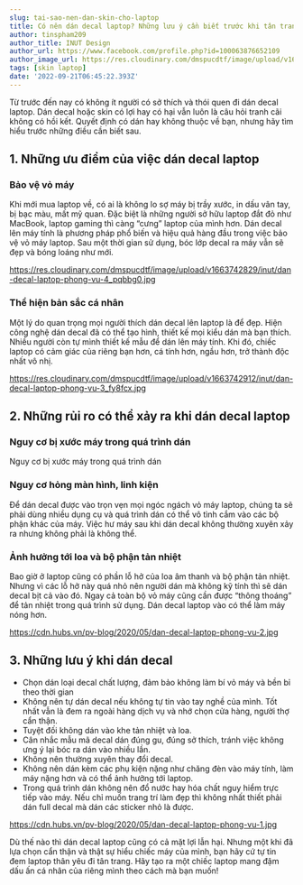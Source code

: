 ```yaml
---
slug: tai-sao-nen-dan-skin-cho-laptop
title: Có nên dán decal laptop? Những lưu ý cần biết trước khi tân trang laptop với decal
author: tinspham209
author_title: INUT Design
author_url: https://www.facebook.com/profile.php?id=100063876652109
author_image_url: https://res.cloudinary.com/dmspucdtf/image/upload/v1663647671/inut/292635797_197003529328579_4330060878795101093_n_bjzhby.jpg
tags: [skin laptop]
date: '2022-09-21T06:45:22.393Z'
---
```


Từ trước đến nay có không ít người có sở thích và thói quen đi dán decal laptop. Dán decal hoặc skin có lợi hay có hại vẫn luôn là câu hỏi tranh cãi không có hồi kết. Quyết định có dán hay không thuộc về bạn, nhưng hãy tìm hiểu trước những điều cần biết sau. 

<!-- truncate-->

<!-- ## Table of contents -->

## 1. Những ưu điểm của việc dán decal laptop
### Bảo vệ vỏ máy
Khi mới mua laptop về, có ai là không lo sợ máy bị trầy xước, in dấu vân tay, bị bạc màu, mất mỹ quan. Đặc biệt là những người sở hữu laptop đắt đỏ như MacBook, laptop gaming thì càng “cưng” laptop của mình hơn. Dán decal lên máy tính là phương pháp phổ biến và hiệu quả hàng đầu trong việc bảo vệ vỏ máy laptop. Sau một thời gian sử dụng, bóc lớp decal ra máy vẫn sẽ đẹp và bóng loáng như mới.

https://res.cloudinary.com/dmspucdtf/image/upload/v1663742829/inut/dan-decal-laptop-phong-vu-4_pqbbg0.jpg

### Thể hiện bản sắc cá nhân
Một lý do quan trọng mọi người thích dán decal lên laptop là để đẹp. Hiện công nghệ dán decal đã có thể tạo hình, thiết kế mọi kiểu dán mà bạn thích. Nhiều người còn tự mình thiết kế mẫu để dán lên máy tính. Khi đó, chiếc laptop có cảm giác của riêng bạn hơn, cá tính hơn, ngầu hơn, trở thành độc nhất vô nhị.

https://res.cloudinary.com/dmspucdtf/image/upload/v1663742912/inut/dan-decal-laptop-phong-vu-3_fy8fcx.jpg

## 2. Những rủi ro có thể xảy ra khi dán decal laptop
### Nguy cơ bị xước máy trong quá trình dán
Nguy cơ bị xước máy trong quá trình dán

### Nguy cơ hỏng màn hình, linh kiện
Để dán decal được vào trọn vẹn mọi ngóc ngách vỏ máy laptop, chúng ta sẽ phải dùng nhiều dụng cụ và quá trình dán có thể vô tình cắm vào các bộ phận khác của máy. Việc hư máy sau khi dán decal không thường xuyên xảy ra nhưng không phải là không thể.

### Ảnh hưởng tới loa và bộ phận tản nhiệt
Bao giờ ở laptop cũng có phần lỗ hở của loa âm thanh và bộ phận tản nhiệt. Nhưng vì các lỗ hở này quá nhỏ nên người dán mà không kỹ tính thì sẽ dán decal bịt cả vào đó. Ngay cả toàn bộ vỏ máy cũng cần được “thông thoáng” để tản nhiệt trong quá trình sử dụng. Dán decal laptop vào có thể làm máy nóng hơn.

https://cdn.hubs.vn/pv-blog/2020/05/dan-decal-laptop-phong-vu-2.jpg

## 3. Những lưu ý khi dán decal 
- Chọn dán loại decal chất lượng, đảm bảo không làm bí vỏ máy và bền bỉ theo thời gian
- Không nên tự dán decal nếu không tự tin vào tay nghề của mình. Tốt nhất vẫn là đem ra ngoài hàng dịch vụ và nhớ chọn cửa hàng, người thợ cẩn thận.
- Tuyệt đối không dán vào khe tản nhiệt và loa.
- Cân nhắc mẫu mã decal dán đúng gu, đúng sở thích, tránh việc không ưng ý lại bóc ra dán vào nhiều lần.
- Không nên thường xuyên thay đổi decal.
- Không nên dán kèm các phụ kiện nặng như chăng đèn vào máy tính, làm máy nặng hơn và có thể ảnh hưởng tới laptop.
- Trong quá trình dán không nên đổ nước hay hóa chất nguy hiểm trực tiếp vào máy.
Nếu chỉ muốn trang trí làm đẹp thì không nhất thiết phải dán full decal mà dán các sticker nhỏ là được.

https://cdn.hubs.vn/pv-blog/2020/05/dan-decal-laptop-phong-vu-1.jpg

Dù thế nào thì dán decal laptop cũng có cả mặt lợi lẫn hại. Nhưng một khi đã lựa chọn cẩn thận và thật sự hiểu chiếc máy của mình, bạn hãy cứ tự tin đem laptop thân yêu đi tân trang. Hãy tạo ra một chiếc laptop mang đậm dấu ấn cá nhân của riêng mình theo cách mà bạn muốn!
